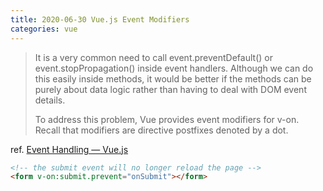 ```yaml
---
title: 2020-06-30 Vue.js Event Modifiers
categories: vue
---
```


> It is a very common need to call event.preventDefault() or event.stopPropagation() inside event handlers. Although we can do this easily inside methods, it would be better if the methods can be purely about data logic rather than having to deal with DOM event details.
>
> To address this problem, Vue provides event modifiers for v-on. Recall that modifiers are directive postfixes denoted by a dot.

ref. [Event Handling — Vue.js](https://vuejs.org/v2/guide/events.html#Event-Modifiers)

```html
<!-- the submit event will no longer reload the page -->
<form v-on:submit.prevent="onSubmit"></form>
```
